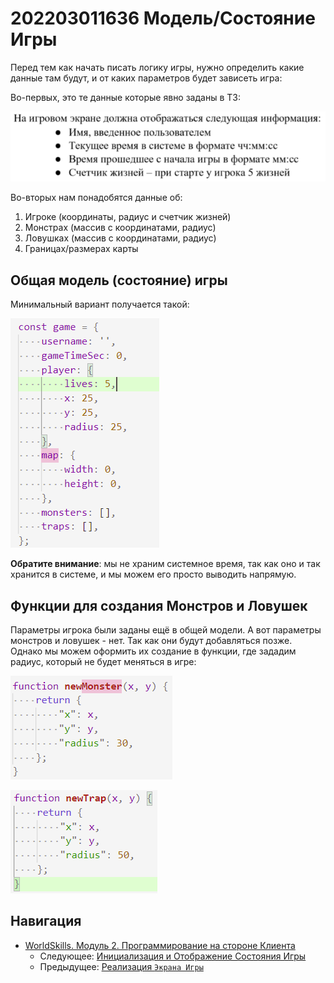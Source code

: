 # 202203011636 Модель/Состояние Игры

Перед тем как начать писать логику игры, нужно определить какие данные там будут, и от каких параметров будет зависеть игра:

Во-первых, это те данные которые явно заданы в ТЗ:

![](2022-03-02-14-12-31.png)

Во-вторых нам понадобятся данные об:

1. Игроке (координаты, радиус и счетчик жизней)
2. Монстрах (массив с координатами, радиус)
3. Ловушках (массив с координатами, радиус)
4. Границах/размерах карты

## Общая модель (состояние) игры

Минимальный вариант получается такой:

![](2022-03-09-17-43-49.png)

**Обратите внимание**: мы не храним системное время, так как оно и так хранится в системе, и мы можем его просто выводить напрямую.

## Функции для создания Монстров и Ловушек

Параметры игрока были заданы ещё в общей модели. А вот параметры монстров и ловушек - нет. Так как они будут добавляться позже. Однако мы можем оформить их создание в функции, где зададим радиус, который не будет меняться в игре:

![](2022-03-09-16-16-37.png)

![](2022-03-09-16-16-54.png)

## Навигация

- [WorldSkills. Модуль 2. Программирование на стороне Клиента](202202150946-WS-module-2.md)
    - Следующее: [Инициализация и Отображение Состояния Игры](202203011637-game-init-m2-ws.md)
    - Предыдущее: [Реализация `Экрана Игры`](202202190235-game-screen-m2-ws.md)

